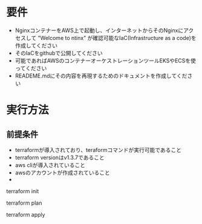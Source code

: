 # 要件
- NginxコンテナーをAWS上で起動し、インターネットからそのNginxにアクセスして "Welcome to
ntinx" が確認可能なIaC(Infrastructure as a code)を作成してください
- そのIaCをgithubで公開してください
- 可能であればAWSのコンテナーオーケストレーションツールEKSやECSを使ってください
- READEME.mdにその内容を再現するためのドキュメントを作成してください

# 実行方法
## 前提条件
- terraformが導入されており、teraformコマンドが実行可能であること
- terraform versionはv1.3.7であること
- aws cliが導入されていること
- awsのアカウントが作成されていること
- 

terraform init

terraform plan

terraform apply
